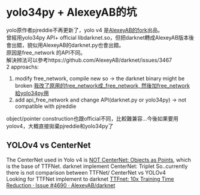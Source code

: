 # yolo34py + AlexeyAB的坑
yolo原作者pjreddie不再更新了，yolo v4 是[AlexeyAB的fork](https://github.com/AlexeyAB/darknet)出品。  
曾經用yolo34py API+ official libdarknet.so，但把darknet轉成AlexeyAB版本後會出錯，貌似用AlexeyAB的darknet.py也會出錯。  
原因是free_network 的API不同。  
解決辨法可以參考https://github.com/AlexeyAB/darknet/issues/3467  
2 approachs:
1. modify free_network, compile new so -> the darknet binary might be broken
[我改了原用的free_network成_free_network, 然後加free_network給yolo34py用](https://github.com/htleeab/darknet/tree/compatible_free_network_interface)
1. add api_free_network and change API(darknet.py or yolo34py) -> not compatible with pjreddie

object/pointer construction也跟official不同，比較難兼容...今後如果要用yolov4，大概直接拋棄pjreddie和yolo34py了

## YOLOv4 vs CenterNet
The CenterNet used in Yolo v4 is [NOT CenterNet: Objects as Points](https://github.com/AlexeyAB/darknet/issues/4130), which is the base of TTFNet.
darknet implement CenterNet: Triplet
So..currently there is not comparison between TTFNet/ CenterNet vs YOLOv4  
Looking for TTFNet implement to darknet [TTFnet: 10x Training Time Reduction · Issue #4690 · AlexeyAB/darknet](https://github.com/AlexeyAB/darknet/issues/4690)  